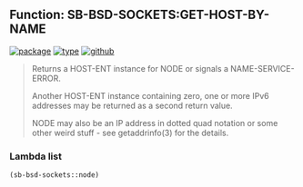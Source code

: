## Function: SB-BSD-SOCKETS:GET-HOST-BY-NAME
[![package](https://img.shields.io/badge/Package-SB--BSD--SOCKETS-5f9ea0.svg?style=social&colorA=999999)](../) [![type](https://img.shields.io/badge/Type-Function-5f9ea0.svg?style=social&colorA=999999)](../#function) [![github](https://img.shields.io/badge/GitHub-View_the_source-5f9ea0.svg?style=social&colorA=999999&logo=github)](https://github.com/sbcl/sbcl/blob/master/contrib/sb-bsd-sockets/name-service.lisp/) 

> Returns a HOST-ENT instance for NODE or signals a NAME-SERVICE-ERROR.
> 
> Another HOST-ENT instance containing zero, one or more IPv6 addresses
> may be returned as a second return value.
> 
> NODE may also be an IP address in dotted quad notation or some other
> weird stuff - see getaddrinfo(3) for the details.

### Lambda list
```cl
(sb-bsd-sockets::node)
```

